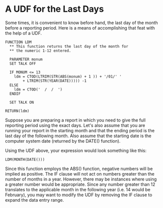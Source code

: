 # A UDF for the Last Days

Some times, it is convenient to know before hand, the last day of the month before a reporting period. Here is a means of accomplishing that feat with the help of a UDF.

```dos
FUNCTION LDM
  ** This function returns the last day of the month for
  ** the numeric 1-12 entered.
  
  PARAMETER monum
  SET TALK OFF
  
  IF MONUM <= 13
    ldm = CTOD(LTRIM(STR(ABS(monum) + 1 )) + '/01/' '
        + LTRIM(STR(YEAR(DATE))))) -1
  ELSE
    ldm = CTOD('  /  /  ')
  ENDIF
  
  SET TALK ON
  
RETURN(ldm)
```
Suppose you are preparing a report in which you need to give the full reporting period using the exact days. Let's also assume that you are running your report in the starting month and that the ending period is the last day of the following month. Also assume that the starting date is the computer system date (returned by the DATE() function).

Using the UDF above, your expression would look something like this:

```dos
LDM(MONTH(DATE()))
```

Since this function employs the ABS() function, negative numbers will be implied as positive. The IF clause will not act on numbers greater than the number of months in a year. However, there may be instances where using a greater number would be appropriate. Since any number greater than 12 translates to the applicable month in the following year (i.e. 14 would be February), you may want to modify the UDF by removing the IF clause to expand the data entry range.
